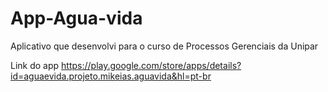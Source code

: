 # App-Agua-vida
Aplicativo que desenvolvi para o curso de Processos Gerenciais da Unipar

Link do app
https://play.google.com/store/apps/details?id=aguaevida.projeto.mikeias.aguavida&hl=pt-br
